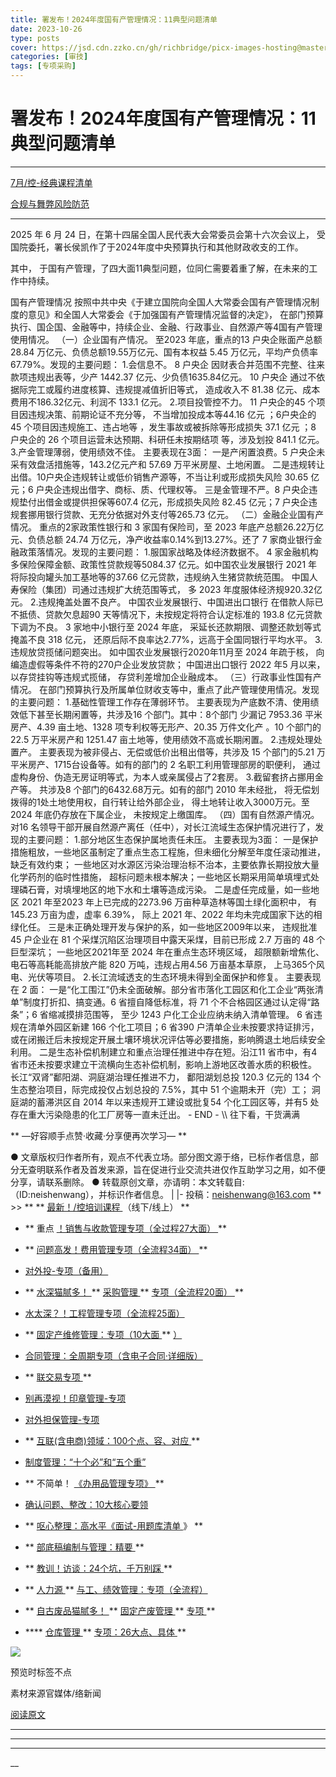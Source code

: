 ```yaml
---
title: 署发布！2024年度国有产管理情况：11典型问题清单
date: 2023-10-26
type: posts
cover: https://jsd.cdn.zzko.cn/gh/richbridge/picx-images-hosting@master/thumbnail/技.jpg
categories: [审技]
tags: [专项采购]
---
```


#  署发布！2024年度国有产管理情况：11典型问题清单

[  ](javascript:void\(0\);)

__ _ _ _ _

[ 7月/控-经典课程清单
](https://mp.weixin.qq.com/s?__biz=MzIxMTM3ODE1OQ==&mid=2247514315&idx=6&sn=43031d7df6c74d711d53c227e41df41b&scene=21#wechat_redirect)

[ 合规与舞弊风险防范
](https://mp.weixin.qq.com/s?__biz=MzIxMTM3ODE1OQ==&mid=2247514311&idx=2&sn=5914b50301f12e785fd65d7f3dc5f855&scene=21#wechat_redirect)

* * *

  

2025 年 6 月 24 日，在第十四届全国人民代表大会常委员会第十六次会议上，
受国院委托，署长侯凯作了于2024年度中央预算执行和其他财政收支的工作。

其中，  于国有产管理，了四大面11典型问题，位同仁需要着重了解，在未来的工作中持续。

国有产管理情况  按照中共中央《于建立国院向全国人大常委会国有产管理情况制度的意见》和全国人大常委会《于加强国有产管理情况监督的决定》，
在部门预算执行、国企国、金融等中，持续企业、金融、行政事业、自然源产等4国有产管理使用情况。  （一）企业国有产情况。  至2023
年底，重点的13 户央企账面产总额 28.84 万亿元、负债总额19.55万亿元、国有本权益 5.45
万亿元，平均产负债率67.79%。发现的主要问题：  1.会信息不。  8 户央企  因财表合并范围不完整、往来款项违规出表等，少产
1442.37 亿元、少负债1635.84亿元。  10 户央企  通过不依据际完工或履约进度核算、违规提减值折旧等式，  造成收入不 81.38
亿元、成本费用不186.32亿元、利润不 133.1 亿元。  2.项目投管控不力。  11 户央企的45 个项目因违规决策、前期论证不充分等，
不当增加投成本等44.16 亿元  ；6户央企的45 个项目因违规施工、违占地等  ，发生事故或被拆除等形成损失 37.1 亿元  ；8 户央企的
26 个项目运营未达预期、科研任未按期结项  等，涉及划投 841.1 亿元。  3.产金管理薄弱，使用绩效不佳。  主要表现在3面：
一是产闲置浪费。5 户央企未采有效盘活措施等，143.2亿元产和 57.69 万平米房屋、土地闲置。
二是违规转让出借。10户央企违规转让或低价销售产源等，不当让利或形成损失风险 30.65 亿元；6 户央企违规出借字、商标、质、代理权等。
三是金管理不严。8 户央企违规垫付出借金或提供担保等607.4 亿元，形成损失风险 82.45 亿元；7
户央企违规套挪用银行贷款、无充分依据对外支付等265.73 亿元。  （二）金融企业国有产情况。  重点的2家政策性银行和 3
家国有保险司，至 2023 年底产总额26.22万亿元、负债总额 24.74 万亿元，净产收益率0.14%到13.27%。还了 7
家商业银行金融政策落情况。发现的主要问题：  1.服国家战略及体经济数据不。  4 家金融机构多保险保障金额、政策性贷款规等5084.37
亿元。如中国农业发展银行 2021 年  将际投向罐头加工基地等的37.66 亿元贷款，违规纳入生猪贷款统范围。
中国人寿保险（集团）司通过违规扩大统范围等式，  多 2023 年度服体经济规920.32亿元。  2.违规掩盖处置不良产。
中国农业发展银行、中国进出口银行  在借款人际已不抵债、贷款欠息超90 天等情况下，未按规定将符合认定标准的 193.8 亿元贷款下调为不良。  3
家地中小银行至 2024 年底，  采延长还款期限、调整还款划等式掩盖不良 318 亿元，
还原后际不良率达2.77%，远高于全国同银行平均水平。  3.违规放贷揽储问题突出。  如中国农业发展银行2020年11月至 2024 年疏于核，
向编造虚假等条件不符的270户企业发放贷款；  中国进出口银行 2022 年5 月以来，  以存贷挂钩等违规式揽储，  存贷利差增加企业融成本。
（三）行政事业性国有产情况。  在部门预算执行及所属单位财收支等中，重点了此产管理使用情况。发现的主要问题：
1.基础性管理工作存在薄弱环节。  主要表现为产底数不清、使用绩效低下甚至长期闲置等，共涉及16 个部门。其中：8个部门  少漏记 7953.36
平米房产、4.39 亩土地、1328 项专利权等无形产、20.35 万件文化产  。10 个部门的22.5 万平米房产和 1251.47
亩土地等，使用绩效不高或长期闲置。  2.违规处理处置产。  主要表现为被非侵占、无偿或低价出租出借等，共涉及 15 个部门的5.21
万平米房产、1715台设备等。如有的部门的 2 名职工利用管理部房的职便利，  通过虚构身份、伪造无房证明等式，为本人或亲属侵占了2套房。
3.截留套挤占挪用金产等。  共涉及8 个部门的6432.68万元。如有的部门 2010 年未经批，
将无偿划拨得的1处土地使用权，自行转让给外部企业，  得土地转让收入3000万元。至 2024 年底仍存放在下属企业，  未按规定上缴国库。
（四）国有自然源产情况。  对16 名领导干部开展自然源产离任（任中），对长江流域生态保护情况进行了，发现的主要问题：
1.部分地区生态保护属地责任未压。  主要表现为3面：
一是保护措施粗放，一些地区虽制定了重点生态工程施，但未细化分解至年度任滚动推进，缺乏有效约束；
一些地区对水源区污染治理治标不治本，主要依靠长期投放大量化学药剂的临时性措施，
超标问题未根本解决；一些地区长期采用简单填埋式处理磷石膏，对填埋地区的地下水和土壤等造成污染。  二是虚任完成量，如一些地区 2021 年至2023
年上已完成的2273.96 万亩种草造林等国土绿化面积中，  有145.23 万亩为虚，虚率 6.39%，  际上 2021 年、2022
年均未完成国家下达的相绿化任。  三是未正确处理开发与保护的系，如一些地区2009年以来，  违规批准 45 户企业在 81
个采煤沉陷区治理项目中露天采煤，目前已形成 2.7 万亩的 48 个巨型深坑；  一些地区2021年至 2024 年在重点生态环境区域，
超限额新增焦化、电石等高耗能高排放产能 820 万吨，违规占用4.56 万亩基本草原，  上马365个风电、光伏等项目。
2.长江流域透支的生态环境未得到全面保护和修复。  主要表现在 2 面：
一是“化工围江”仍未全面破解。部分省市落化工园区和化工企业“两张清单”制度打折扣、搞变通。6 省擅自降低标准，将 71
个不合格园区通过认定得“路条”；6 省缩减摸排范围等，  至少 1243 户化工企业应纳未纳入清单管理。  6 省违规在清单外园区新建 166
个化工项目；6 省390 户清单企业未按要求持证排污，或在闭搬迁后未按规定开展土壤环境状况评估等必要措施，影响腾退土地后续安全利用。
二是生态补偿机制建立和重点治理任推进中存在短。沿江11 省市中，有4 省市还未按要求建立干流横向生态补偿机制，影响上游地区改善水质的积极性。
长江“双肾”鄱阳湖、洞庭湖治理任推进不力，  鄱阳湖划总投 120.3 亿元的 134 个生态整治项目，际完成投仅占划总投的 7.5%，其中
51 个逾期未开（完）工；  洞庭湖的蓄滞洪区自 2014 年以来违规开工建设或批复54 个化工园区等，并有5 处存在重大污染隐患的化工厂房等一直未迁出。
\- END - \\\ 往下看，干货满满

** —好容顺手点赞·收藏·分享便再次学习—  **

●
文章版权归作者所有，观点不代表立场。部分图文源于络，已标作者信息，部分无查明联系作者及首发来源，旨在促进行业交流共进仅作互助学习之用，如不便分享，请联系删除。
● 转载原创文章，亦请明：本文转载自:（ID:neishenwang），并标识作者信息。 | |-
投稿：neishenwang@163.com  ** >> ** ** [ 最新！/控培训课程
](http://mp.weixin.qq.com/s?__biz=MzIxMTM3ODE1OQ==&mid=2247510759&idx=1&sn=20cab0c1b2d3d386c552ef7dfe7b0a94&chksm=9754a067a02329710887bc4c18fa43487618579b80e3ce7e6bb8a07d9a480f462a7a7456573f&scene=21#wechat_redirect)
（线下/线上）  **

  * ** 重点  [ ！销售与收款管理专项（全过程27大面）  ](http://mp.weixin.qq.com/s?__biz=MzIxMTM3ODE1OQ==&mid=2247512049&idx=1&sn=db3fea4dbf6105c9837ecbc464c3ef49&chksm=9754a571a0232c670f87245437c234ae3ec859b4d651465c509fa7cd23c0f8a7e13a75025d53&scene=21#wechat_redirect) **

  * ** [ 问题高发！费用管理专项（全流程34面）  ](https://mp.weixin.qq.com/s?__biz=MzIxMTM3ODE1OQ==&mid=2247513381&idx=1&sn=0def3e61660487528def62c466537537&scene=21#wechat_redirect) **

  * [ 对外投-专项（备用）  ](http://mp.weixin.qq.com/s?__biz=MzIxMTM3ODE1OQ==&mid=2247507501&idx=1&sn=957eba1bc8b78a9e0e8e99709bf1e608&chksm=9754d4ada0235dbb16aca709de3741458013c8a368889f19928da917c05281a796ccc384978b&scene=21#wechat_redirect)
  * ** [ 水深猫腻多！  ](http://mp.weixin.qq.com/s?__biz=MzIxMTM3ODE1OQ==&mid=2247511916&idx=1&sn=54671d1cb744b71dc2a58067e74b4f83&chksm=9754a5eca0232cfac6d5c7bfec8b84858371184f65598009f752382a248dedce94dd7a68b304&scene=21#wechat_redirect) ** [ 采购管理  ](http://mp.weixin.qq.com/s?__biz=MzIxMTM3ODE1OQ==&mid=2247511916&idx=1&sn=54671d1cb744b71dc2a58067e74b4f83&chksm=9754a5eca0232cfac6d5c7bfec8b84858371184f65598009f752382a248dedce94dd7a68b304&scene=21#wechat_redirect) ** [ 专项（全流程20面）  ](http://mp.weixin.qq.com/s?__biz=MzIxMTM3ODE1OQ==&mid=2247511916&idx=1&sn=54671d1cb744b71dc2a58067e74b4f83&chksm=9754a5eca0232cfac6d5c7bfec8b84858371184f65598009f752382a248dedce94dd7a68b304&scene=21#wechat_redirect) **
  * [ 水太深？！工程管理专项（全流程25面）  ](https://mp.weixin.qq.com/s?__biz=MzIxMTM3ODE1OQ==&mid=2247512677&idx=1&sn=64e9e169815d11e810ac14ec5c989df7&scene=21#wechat_redirect)   

  * ** [ 固定产维修管理：专项（10大面  ](http://mp.weixin.qq.com/s?__biz=MzIxMTM3ODE1OQ==&mid=2247511323&idx=1&sn=4a690dcd693ba693aec92b97bc6d09e3&chksm=9754a79ba0232e8dfaf611ad451d69b4619efc5e07269f5dc67f536791f4e3086522d1cb3f46&scene=21#wechat_redirect) ** [ ）  ](http://mp.weixin.qq.com/s?__biz=MzIxMTM3ODE1OQ==&mid=2247511323&idx=1&sn=4a690dcd693ba693aec92b97bc6d09e3&chksm=9754a79ba0232e8dfaf611ad451d69b4619efc5e07269f5dc67f536791f4e3086522d1cb3f46&scene=21#wechat_redirect)
  * [ 合同管理：全周期专项（含电子合同·详细版）  ](http://mp.weixin.qq.com/s?__biz=MzIxMTM3ODE1OQ==&mid=2247511399&idx=1&sn=b0c7be7f298b9a5fc7547ac63680faf2&chksm=9754a7e7a0232ef1ec285ce429e7c9f0d3e74625c931c0be56f63084f826ae2cbb469987aeef&scene=21#wechat_redirect)   

  * ** [ 联交易专项  ](http://mp.weixin.qq.com/s?__biz=MzIxMTM3ODE1OQ==&mid=2247508469&idx=2&sn=cd40e6c2a20fdad6bfd62fc97c3591a9&chksm=9754ab75a0232263a3e46f978ad3f1f507460bba8a0c2f5ce0fae3a0e973e0f690a1c55d100e&scene=21#wechat_redirect) **   

  * [ 别再漠视！印章管理-专项  ](http://mp.weixin.qq.com/s?__biz=MzIxMTM3ODE1OQ==&mid=2247507924&idx=1&sn=5aa3028f90b865663ef34b6002a7121c&chksm=9754d554a0235c429e5e2d3752f71193209aa007ee57f2966facface0b8642d87b7d47acaf8e&scene=21#wechat_redirect)
  * [ 对外担保管理-专项  ](http://mp.weixin.qq.com/s?__biz=MzIxMTM3ODE1OQ==&mid=2247508115&idx=2&sn=26ca29cee8507e601f2c6daa2332d78e&chksm=9754aa13a0232305ba1c36dbbd6ee20ab380db6ce50fdc0b376b1c4223de4ce3b3a2fdefebd2&scene=21#wechat_redirect)   

  * ** [ 互联(含电商)领域：100个点、容、对应  ](http://mp.weixin.qq.com/s?__biz=MzIxMTM3ODE1OQ==&mid=2247506458&idx=1&sn=d83c71344a6a052e677cc2cb56acab50&chksm=9754d09aa023598c2424f061bd1a1d91ffdba8d0ca8492ff33845d4f77098182e9f058c9dc6c&scene=21#wechat_redirect) **
  * [ 制度管理：“十个必”和“五个重”  ](http://mp.weixin.qq.com/s?__biz=MzIxMTM3ODE1OQ==&mid=2247503600&idx=1&sn=8181ca22c6d4018a07a6cef9797bca63&chksm=9754c470a0234d66ab286ffc77a796df6c0b0f8eb9943c991d994672a9c60a85dea0d839c376&scene=21#wechat_redirect)
  * ** 不简单！  [ 《办用品管理专项》  ](http://mp.weixin.qq.com/s?__biz=MzIxMTM3ODE1OQ==&mid=2247505501&idx=1&sn=e0bb3ef5c2f8018299ae59fde6be8c76&chksm=9754dcdda02355cb81b079ade61713c5350a2bdec20d99ac7132683a98a3f48a937fcc33cada&scene=21#wechat_redirect) **
  * [ 确认问题、整改：10大核心要领  ](http://mp.weixin.qq.com/s?__biz=MzIxMTM3ODE1OQ==&mid=2247505104&idx=1&sn=f71eaa08f55af4991e37d5d484b020e4&chksm=9754de50a023574644a0a072d274ae5cc3b2e3de7e31aac2b1499ab8b66627d51892010111c0&scene=21#wechat_redirect)
  * ** [ 呕心整理：高水平《面试-用题库清单  ](http://mp.weixin.qq.com/s?__biz=MzIxMTM3ODE1OQ==&mid=2247503750&idx=1&sn=ee25b0679e0e30de08c5959431f59e95&chksm=9754c506a0234c10d9e7ddbabb7a9d01f8726f3b97b64db733aa5fe2b6a47f7c09e298d9d3c9&scene=21#wechat_redirect) 》  **
  * ** [ 部底稿编制与管理：精要  ](http://mp.weixin.qq.com/s?__biz=MzIxMTM3ODE1OQ==&mid=2247504176&idx=1&sn=506a83c56f7067391d884f4a15c52e3c&chksm=9754dbb0a02352a6822974397989af25a2a3c2724d9f832354534eb7b8407bbd40edf149edc8&scene=21#wechat_redirect) **
  * ** [ 教训！访谈：24个坑，千万别踩  ](http://mp.weixin.qq.com/s?__biz=MzIxMTM3ODE1OQ==&mid=2247505625&idx=1&sn=99a5f3e79e84ae8e328a2e32ba9c4421&chksm=9754dc59a023554f5d100bc060dea1ecb3dc1550d76f66f795d8dbde526b0b3305a202dadde7&scene=21#wechat_redirect) **
  * ** [ 人力源  ](http://mp.weixin.qq.com/s?__biz=MzIxMTM3ODE1OQ==&mid=2247512224&idx=1&sn=34a836d845e267fe075870612fed19ac&chksm=9754ba20a02333362f06d315cc778a6ccd98c7072c8b5da07e0ca56ec67abcc0a9ed62d1c998&scene=21#wechat_redirect) ** [ 与工、绩效管理：专项（全流程）  ](http://mp.weixin.qq.com/s?__biz=MzIxMTM3ODE1OQ==&mid=2247512224&idx=1&sn=34a836d845e267fe075870612fed19ac&chksm=9754ba20a02333362f06d315cc778a6ccd98c7072c8b5da07e0ca56ec67abcc0a9ed62d1c998&scene=21#wechat_redirect)
  * ** [ 自古废品猫腻多！  ](http://mp.weixin.qq.com/s?__biz=MzIxMTM3ODE1OQ==&mid=2247506257&idx=1&sn=28e6c29d862a3b2141a81052770de9c5&chksm=9754d3d1a0235ac71c6b47b9d7ae01199a019f7a4cadb7fcf68699d700c8f0ba255bb7b4f80a&scene=21#wechat_redirect) ** [ 固定产废管理  ](http://mp.weixin.qq.com/s?__biz=MzIxMTM3ODE1OQ==&mid=2247506257&idx=1&sn=28e6c29d862a3b2141a81052770de9c5&chksm=9754d3d1a0235ac71c6b47b9d7ae01199a019f7a4cadb7fcf68699d700c8f0ba255bb7b4f80a&scene=21#wechat_redirect) ** [ 专项  ](http://mp.weixin.qq.com/s?__biz=MzIxMTM3ODE1OQ==&mid=2247506257&idx=1&sn=28e6c29d862a3b2141a81052770de9c5&chksm=9754d3d1a0235ac71c6b47b9d7ae01199a019f7a4cadb7fcf68699d700c8f0ba255bb7b4f80a&scene=21#wechat_redirect) **
  * **** [ 仓库管理  ](http://mp.weixin.qq.com/s?__biz=MzIxMTM3ODE1OQ==&mid=2247511557&idx=1&sn=8856e0fe8e4a9c3b784c12e0904f663c&chksm=9754a485a0232d9392caea44132da503f5c09cf7d187c50e0f298b39cbe232a087c1f3dad954&scene=21#wechat_redirect) ** [ 专项：26大点、具体  ](http://mp.weixin.qq.com/s?__biz=MzIxMTM3ODE1OQ==&mid=2247511557&idx=1&sn=8856e0fe8e4a9c3b784c12e0904f663c&chksm=9754a485a0232d9392caea44132da503f5c09cf7d187c50e0f298b39cbe232a087c1f3dad954&scene=21#wechat_redirect) **

![](https://mmbiz.qpic.cn/mmbiz_png/OphficJUUiaJ54aVCY4pBQvVEbvI6AFqPw6XCDBGtNKZrKvoSBsSzQQ33YelxDmhk8DqtFPrlyyLlqoOI3euPw9g/640?wx_fmt=png&from=appmsg)

预览时标签不点

素材来源官媒体/络新闻

[ 阅读原文 ](javascript:;)









****



****



****





__









